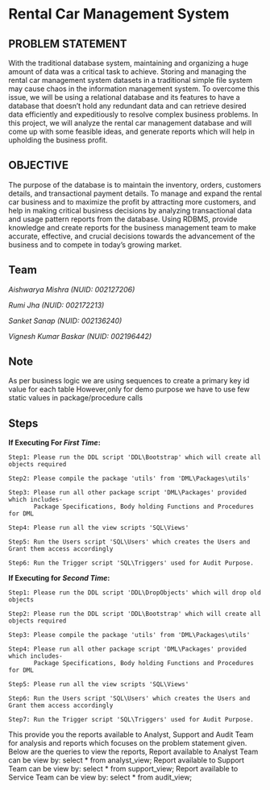 # Rental Car Management  System


## PROBLEM STATEMENT

With the traditional database system, maintaining and organizing a huge amount of data was a critical task to achieve.
Storing and managing the rental car management system datasets in a traditional simple file system may cause chaos in the information management system. 
To overcome this issue, we will be using a relational database and its features to have a database that doesn’t hold any redundant data and can retrieve desired data efficiently and expeditiously to resolve complex business problems. 
In this project, we will analyze the rental car management database and will come up with some feasible ideas, and generate reports which will help in upholding the business profit. 

## OBJECTIVE

The purpose of the database is to maintain the inventory, orders, customers details, and transactional payment details. 
To manage and expand the rental car business and to maximize the profit by attracting more customers, and help in making critical business decisions by analyzing transactional data and usage pattern reports from the database. 
Using RDBMS, provide knowledge and create reports for the business management team to make accurate, effective, and crucial decisions towards the advancement of the business and to compete in today’s growing market.

## Team

*Aishwarya Mishra (NUID: 002127206)*

*Rumi Jha (NUID: 002172213)*

*Sanket Sanap (NUID: 002136240)*

*Vignesh Kumar Baskar (NUID: 002196442)*

## Note

As per business logic we are using sequences to create a primary key id value for each table
However,only for demo purpose we have to use few static values in package/procedure calls

## Steps

**If Executing For *First Time*:**

    Step1: Please run the DDL script 'DDL\Bootstrap' which will create all objects required

    Step2: Please compile the package 'utils' from 'DML\Packages\utils'

    Step3: Please run all other package script 'DML\Packages' provided which includes-
           Package Specifications, Body holding Functions and Procedures for DML
           
    Step4: Please run all the view scripts 'SQL\Views'
    
    Step5: Run the Users script 'SQL\Users' which creates the Users and Grant them access accordingly
    
    Step6: Run the Trigger script 'SQL\Triggers' used for Audit Purpose.

**If Executing for *Second Time*:**

    Step1: Please run the DDL script 'DDL\DropObjects' which will drop old objects
    
    Step2: Please run the DDL script 'DDL\Bootstrap' which will create all objects required

    Step3: Please compile the package 'utils' from 'DML\Packages\utils'

    Step4: Please run all other package script 'DML\Packages' provided which includes-
           Package Specifications, Body holding Functions and Procedures for DML
           
    Step5: Please run all the view scripts 'SQL\Views'
    
    Step6: Run the Users script 'SQL\Users' which creates the Users and Grant them access accordingly
    
    Step7: Run the Trigger script 'SQL\Triggers' used for Audit Purpose.

This provide you the reports available to Analyst, Support and Audit Team for analysis and reports which focuses on the problem statement given.
Below are the queries to view the reports,
Report available to Analyst Team can be view by: select * from analyst_view;
Report available to Support Team can be view by: select * from support_view;
Report available to Service Team can be view by: select * from audit_view;
